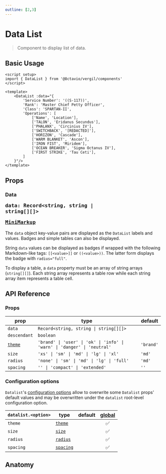 ```yaml
---
outline: [2,3]
---
```


# Data List

> Component to display list of data.

<script setup>
import { DataList, Btn } from '@8ctavio/vergil/components'
</script>

## Basic Usage

<Demo>
    <DataList :data="{
		'Service Number': '((S-117))',
		'Rank': 'Master Chief Petty Officer',
		'Class': 'SPARTAN-II',
		'Operations': [
			['Name', 'Location'],
			['TALON', 'Eridanus Secundus'],
			['PHALANX', 'Circinius IV'],
			['SWITCHBACK', '[REDACTED]'],
			['HORIZON', 'Cascade'],
			['WARM BLANKET', 'Ascon'],
			['IRON FIST', 'Miridem'],
			['OCEAN BREAKER', 'Sigma Octanus IV'],
			['FIRST STRIKE', 'Tau Ceti'],
		]
	}"/>
</Demo>

```vue
<script setup>
import { DataList } from '@8ctavio/vergil/components'
</script>

<template>
    <DataList :data="{
		'Service Number': '((S-117))',
		'Rank': 'Master Chief Petty Officer',
		'Class': 'SPARTAN-II',
		'Operations': [
			['Name', 'Location'],
			['TALON', 'Eridanus Secundus'],
			['PHALANX', 'Circinius IV'],
			['SWITCHBACK', '[REDACTED]'],
			['HORIZON', 'Cascade'],
			['WARM BLANKET', 'Ascon'],
			['IRON FIST', 'Miridem'],
			['OCEAN BREAKER', 'Sigma Octanus IV'],
			['FIRST STRIKE', 'Tau Ceti'],
		]
	}"/>
</template>
```

## Props

### Data <Badge><pre>data: Record<string, string | string[][]></pre></Badge> <Badge><pre>[MiniMarkup](/mini-markup)</pre></Badge>

The `data` object key-value pairs are displayed as the `DataList` labels and values. Badges and simple tables can also be displayed.

String `data` values can be displayed as badges if wrapped with the following Markdown-like tags: `[[<value>]]` or `((<value>))`. The latter form displays the badge with `radius="full"`.

To display a table, a `data` property must be an array of string arrays (`string[][]`). Each string array represents a table row while each string array item represents a table cell.

## API Reference

### Props

| prop | type | default |
| ---- | ---- | ------- |
| `data` | `Record<string, string \| string[][]>` | |
| `descendant` | `boolean` | |
| [`theme`](/theme#the-theme-prop) | `'brand' \| 'user' \| 'ok' \| 'info' \| 'warn' \| 'danger' \| 'neutral'` | `'brand'` |
| `size` | `'xs' \| 'sm' \| 'md' \| 'lg' \| 'xl'` | `'md'` |
| `radius` | `'none' \| 'sm' \| 'md' \| 'lg' \| 'full'` | `'md'` |
| `spacing` | `'' \| 'compact' \| 'extended'` | `''` |

### Configuration options

`Datalist`'s [configuration options](/configuration) allow to overwrite some `Datalist` props' default values and may be overwritten under the `datalist` root-level configuration option.

| `datalist.<option>` | type | default | [global](/configuration#global-configuration-options) |
| ------------------- | ---- | ------- | :------: |
| `theme` | [`theme`](/theme#the-theme-prop) | | ✅ |
| `size` | [`size`](/theme#the-size-prop) | | ✅ |
| `radius` | [`radius`](/theme#the-radius-prop) | | ✅ |
| `spacing` | [`spacing`](/theme#the-spacing-prop) | | ✅ |

## Anatomy

<Demo>
    <Anatomy tag="div" classes="data-list">
		<Anatomy tag='template v-for="(value,key) in data"'>
	        <Anatomy tag="label" classes="data-list-label"/>
	        <Anatomy tag="p" classes="data-list-value"/>
	        <Anatomy tag="Badge" classes="badge"/>
			 <Anatomy tag="div" classes="data-list-table">
				<Anatomy tag='template v-for="row of rows"'>
					<Anatomy tag="div" classes="data-list-table-row data-list-table-head">
						<Anatomy tag='p v-for="cell of row"'/>
					</Anatomy>
					<Anatomy tag="div" classes="data-list-table-row">
						<Anatomy tag='p v-for="cell of row"'/>
					</Anatomy>
				</Anatomy>
			</Anatomy>
		</Anatomy>
    </Anatomy>
</Demo>